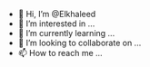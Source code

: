 - 👋 Hi, I’m @Elkhaleed
- 👀 I’m interested in ...
- 🌱 I’m currently learning ...
- 💞️ I’m looking to collaborate on ...
- 📫 How to reach me ...

<!---
Elkhaleed/Elkhaleed is a ✨ special ✨ repository because its `README.md` (this file) appears on your GitHub profile.
You can click the Preview link to take a look at your changes.
--->
